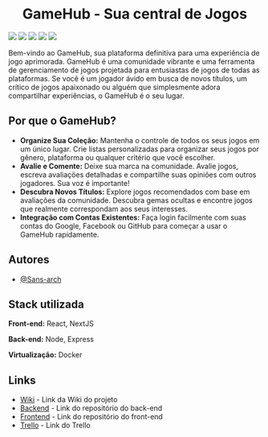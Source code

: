 <h1 style="text-align:center">GameHub - Sua central de Jogos</h1>

  <div>
  <span>
    <img src="https://img.shields.io/badge/next.js-000000?style=for-the-badge&logo=nextdotjs&logoColor=white" />
  </span>
  <span>
    <img src="https://img.shields.io/badge/postgres-%23316192.svg?style=for-the-badge&logo=postgresql&logoColor=white" />
  </span>
  <span>
    <img src="https://img.shields.io/badge/node.js-6DA55F?style=for-the-badge&logo=node.js&logoColor=white" />
  </span>
  <span>
    <img src="https://img.shields.io/badge/express.js-%23404d59.svg?style=for-the-badge&logo=express&logoColor=%2361DAFB" />
  </span>
  <span>
    <img src="https://img.shields.io/badge/docker-%230db7ed.svg?style=for-the-badge&logo=docker&logoColor=white" />
  </span>
</div>

Bem-vindo ao GameHub, sua plataforma definitiva para uma experiência de jogo aprimorada. GameHub é uma comunidade vibrante e uma ferramenta de gerenciamento de jogos projetada para entusiastas de jogos de todas as plataformas. Se você é um jogador ávido em busca de novos títulos, um crítico de jogos apaixonado ou alguém que simplesmente adora compartilhar experiências, o GameHub é o seu lugar.

## Por que o GameHub?
* **Organize Sua Coleção:** Mantenha o controle de todos os seus jogos em um único lugar. Crie listas personalizadas para organizar seus jogos por gênero, plataforma ou qualquer critério que você escolher.
* **Avalie e Comente:** Deixe sua marca na comunidade. Avalie jogos, escreva avaliações detalhadas e compartilhe suas opiniões com outros jogadores. Sua voz é importante!
* **Descubra Novos Títulos:** Explore jogos recomendados com base em avaliações da comunidade. Descubra gemas ocultas e encontre jogos que realmente correspondam aos seus interesses.
* **Integração com Contas Existentes:** Faça login facilmente com suas contas do Google, Facebook ou GitHub para começar a usar o GameHub rapidamente.

## Autores

- [@Sans-arch](https://github.com/Sans-arch)


## Stack utilizada

**Front-end:** React, NextJS

**Back-end:** Node, Express

**Virtualização:** Docker


## Links

- [Wiki](https://github.com/Sans-arch/gamehub/wiki) - Link da Wiki do projeto
- [Backend](https://github.com/Sans-arch/gamehub-backend) - Link do repositório do back-end
- [Frontend](https://github.com/Sans-arch/gamehub-frontend) - Link do repositório do front-end
- [Trello](https://trello.com/b/nTOfUouD/tcc-portf%C3%B3lio) - Link do Trello
